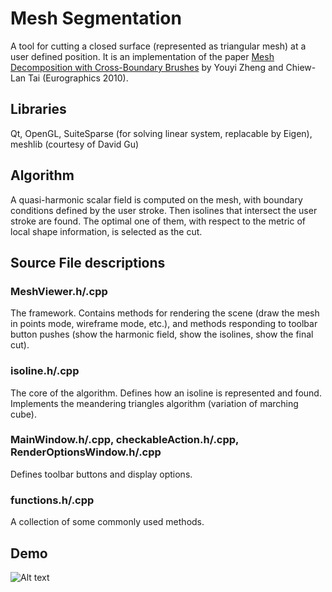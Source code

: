 # Mesh Segmentation

A tool for cutting a closed surface (represented as triangular mesh) at a user defined position. It is an implementation of the paper [Mesh Decomposition with Cross-Boundary Brushes](http://visgraph.cse.ust.hk/projects/segmentation/) by Youyi Zheng and Chiew-Lan Tai (Eurographics 2010).

## Libraries

Qt, OpenGL, SuiteSparse (for solving linear system, replacable by Eigen), meshlib (courtesy of David Gu)

## Algorithm

A quasi-harmonic scalar field is computed on the mesh, with boundary conditions defined by the user stroke. Then isolines that intersect the user stroke are found. The optimal one of them, with respect to the metric of local shape information, is selected as the cut.

## Source File descriptions

### MeshViewer.h/.cpp

The framework. Contains methods for rendering the scene (draw the mesh in points mode, wireframe mode, etc.), and methods responding to toolbar button pushes (show the harmonic field, show the isolines, show the final cut).

### isoline.h/.cpp

The core of the algorithm. Defines how an isoline is represented and found. Implements the meandering triangles algorithm (variation of marching cube).

### MainWindow.h/.cpp, checkableAction.h/.cpp, RenderOptionsWindow.h/.cpp

Defines toolbar buttons and display options.

### functions.h/.cpp

A collection of some commonly used methods.

## Demo
![Alt text](https://github.com/spin0za/mesh-segmentation/blob/master/demo.gif?raw=true)
